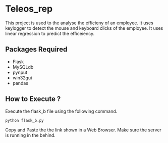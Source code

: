 # Teleos_rep

This project is used to the analyse the efficieny of an employee. It uses keylogger to detect the mouse and keyboard clicks of the employee.
It uses linear regression to predict the efficeiency.

## Packages Required

- Flask
- MySQLdb
- pynput
- win32gui
- pandas


## How to Execute ?
Execute the flask_b file using the following command.

``` 
python flask_b.py

```
Copy and Paste the the link shown in a Web Browser. Make sure the server is running in the behind. 
